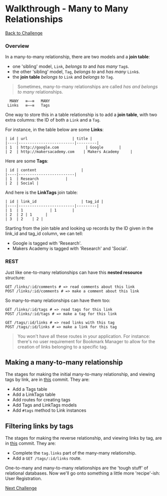 # Walkthrough - Many to Many Relationships

[Back to Challenge](../17_many_to_many_relationships.md)

### Overview

In a many-to-many relationship, there are two models and a **join table**:

- one 'sibling' model, `Link`, _belongs to_ and _has many_ `Tag`s.
- the other 'sibling' model, `Tag`, _belongs to_ and _has many_ `Link`s.
- the **join table** _belongs to_ `Link` and _belongs to_ `Tag`.

> Sometimes, many-to-many relationships are called _has and belongs to many_ relationships.

```
  MANY   ≡––≡   MANY
 Links   ≡––≡   Tags
```

One way to store this in a table relationship is to add a **join table**, with two extra columns: the ID of both a `Link` and a `Tag`.

For instance, in the table below are some **Links**:

```
| id | url                    | title |
|----|-------------------------|---------|
| 1  | http://google.com            | Google       |
| 2  | http://makersacademy.com    | Makers Academy     |
```

Here are some **Tags**:

```
| id | content                    |
|----|-------------------------|
| 1  | Research            |
| 2  | Social |
```

And here is the **LinkTags** join table:

```
| id | link_id                    | tag_id |
|----|-------------------------|---------|
| 1  | 1            | 1       |
| 2  | 2 | 1      |
| 3  | 2    | 2 |
```

Starting from the join table and looking up records by the ID given in the link_id and tag_id column, we can tell:

- Google is tagged with 'Research'.
- Makers Academy is tagged with 'Research' and 'Social'.

### REST

Just like one-to-many relationships can have this **nested resource** structure:

```
GET /links/:id/comments # => read comments about this link
POST /links/:id/comments # => make a comment about this link
```

So many-to-many relationships can have them too:

```
GET /links/:id/tags # => read tags for this link
POST /links/:id/tags # => make a tag for this link

GET /tags/:id/links # => read links with this tag
POST /tags/:id/links # => make a link for this tag
```

> You won't have all these routes in your application. For instance: there's no user requirement for Bookmark Manager to allow for the creation of links belonging to a specific tag.

## Making a many-to-many relationship

The stages for making the initial many-to-many relationship, and viewing tags by link, are in [this](https://github.com/sjmog/bookmark_manager/commit/83d91127d9bf51f036d3376033760a8d7da7fce8) commit. They are:

* Add a Tags table
* Add a LinkTags table
* Add routes for creating tags
* Add Tags and LinkTags models
* Add `#tags` method to Link instances

## Filtering links by tags

The stages for making the reverse relationship, and viewing links by tag, are in [this](https://github.com/sjmog/bookmark_manager/commit/ecdcdbca3e859127a2123ce10791f27e20eac76b) commit. They are:

* Complete the `tag.links` part of the many-many relationship.
* Add a `GET /tags/:id/links` route.

One-to-many and many-to-many relationships are the 'tough stuff' of relational databases. Now we'll go onto something a little more 'recipe'-ish: User Registration.

[Next Challenge](../18_registration.md)
